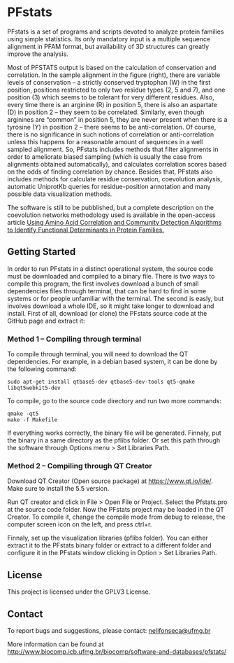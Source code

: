 # PFstats

PFstats is a set of programs and scripts devoted to analyze protein families using simple statistics. Its only mandatory input is a multiple sequence alignment in PFAM format, but availability of 3D structures can greatly improve the analysis.

Most of PFSTATS output is based on the calculation of conservation and correlation. In the sample alignment in the figure (right), there are variable levels of conservation – a strictly conserved tryptophan (W) in the first position, positions restricted to only two residue types (2, 5 and 7), and one position (3) which seems to be tolerant for very different residues. Also, every time there is an arginine (R) in position 5, there is also an aspartate (D) in position 2 – they seem to be correlated. Similarly, even though arginines are “common” in position 5, they are never present when there is a tyrosine (Y) in position 2 – there seems to be anti-correlation. Of course, there is no significance in such notions of correlation or anti-correlation unless this happens for a reasonable amount of sequences in a well sampled alignment. So, PFstats includes methods that filter alignments in order to ameliorate biased sampling (which is usually the case from alignments obtained automatically), and calculates correlation scores based on the odds of finding correlation by chance. Besides that, PFstats also includes methods for calculate residue conservation, coevolution analysis, automatic UniprotKb queries for residue-position annotation and many possible data visualization methods.

The software is still to be pubblished, but a complete description on the coevolution networks methodology used is available in the open-access article [Using Amino Acid Correlation and Community Detection Algorithms to Identify Functional Determinants in Protein Families.](http://www.plosone.org/article/info%3Adoi%2F10.1371%2Fjournal.pone.0027786)

## Getting Started

In order to run PFstats in a distinct operational system, the source code must be downloaded and compiled to a binary file. There is two ways to compile this program, the first involves download a bunch of small dependencies files through terminal, that can be hard to find in some systems or for people unfamiliar with the terminal. The second is easly, but involves download a whole IDE, so it might take longer to download and install. First of all, download (or clone) the PFstats source code at the GitHub page and extract it:

### Method 1 – Compiling through terminal

To compile through terminal, you will need to download the QT dependencies. For example, in a debian based system, it can be done by the following command:

```
sudo apt-get install qtbase5-dev qtbase5-dev-tools qt5-qmake libqt5webkit5-dev
```

To compile, go to the source code directory and run two more commands:

```
qmake -qt5
make -f Makefile
```

If everything works correctly, the binary file will be generated. Finnaly, put the binary in a same directory as the pflibs folder. Or set this path through the software through Options menu > Set Libraries Path.

### Method 2 – Compiling through QT Creator

Download QT Creator (Open source package) at https://www.qt.io/ide/. Make sure to install the 5.5 version.

Run QT creator and click in File > Open File or Project. Select the Pfstats.pro at the source code folder. Now the PFstats project may be loaded in the QT Creator. To compile it, change the compile mode from debug to release, the computer screen icon on the left, and press ctrl+r.

Finnaly, set up the visualization libraries (pflibs folder). You can either extract it to the PFstats binary folder or extract to a different folder and configure it in the PFstats window clicking in Option > Set Libraries Path.

## License

This project is licensed under the GPLV3 License.

## Contact

To report bugs and suggestions, please contact: nelifonseca@ufmg.br

More information can be found at http://www.biocomp.icb.ufmg.br/biocomp/software-and-databases/pfstats/